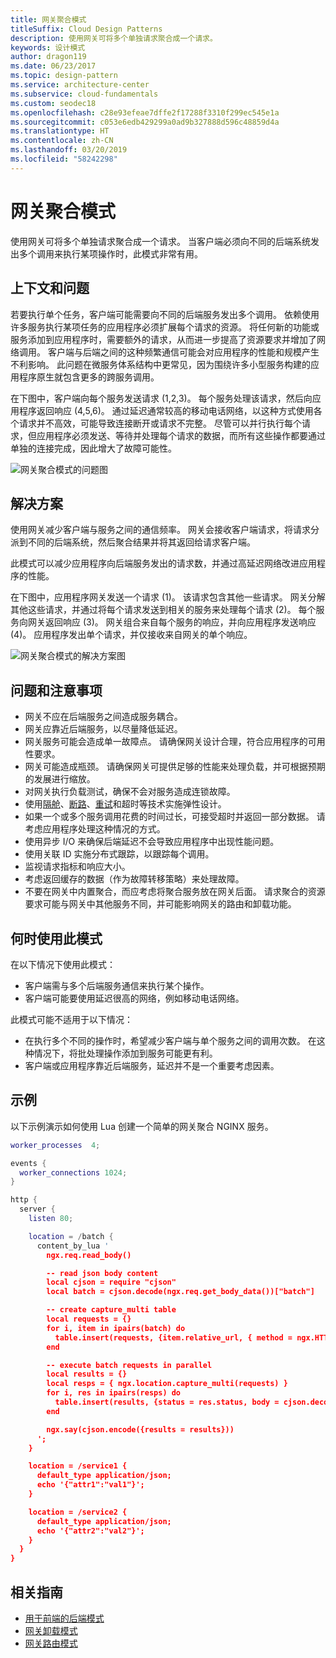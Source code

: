 ```yaml
---
title: 网关聚合模式
titleSuffix: Cloud Design Patterns
description: 使用网关可将多个单独请求聚合成一个请求。
keywords: 设计模式
author: dragon119
ms.date: 06/23/2017
ms.topic: design-pattern
ms.service: architecture-center
ms.subservice: cloud-fundamentals
ms.custom: seodec18
ms.openlocfilehash: c28e93efeae7dffe2f17288f3310f299ec545e1a
ms.sourcegitcommit: c053e6edb429299a0ad9b327888d596c48859d4a
ms.translationtype: HT
ms.contentlocale: zh-CN
ms.lasthandoff: 03/20/2019
ms.locfileid: "58242298"
---
```

# <a name="gateway-aggregation-pattern"></a>网关聚合模式

使用网关可将多个单独请求聚合成一个请求。 当客户端必须向不同的后端系统发出多个调用来执行某项操作时，此模式非常有用。

## <a name="context-and-problem"></a>上下文和问题

若要执行单个任务，客户端可能需要向不同的后端服务发出多个调用。 依赖使用许多服务执行某项任务的应用程序必须扩展每个请求的资源。 将任何新的功能或服务添加到应用程序时，需要额外的请求，从而进一步提高了资源要求并增加了网络调用。 客户端与后端之间的这种频繁通信可能会对应用程序的性能和规模产生不利影响。  此问题在微服务体系结构中更常见，因为围绕许多小型服务构建的应用程序原生就包含更多的跨服务调用。

在下图中，客户端向每个服务发送请求 (1,2,3)。 每个服务处理该请求，然后向应用程序返回响应 (4,5,6)。 通过延迟通常较高的移动电话网络，以这种方式使用各个请求并不高效，可能导致连接断开或请求不完整。 尽管可以并行执行每个请求，但应用程序必须发送、等待并处理每个请求的数据，而所有这些操作都要通过单独的连接完成，因此增大了故障可能性。

![网关聚合模式的问题图](./_images/gateway-aggregation-problem.png)

## <a name="solution"></a>解决方案

使用网关减少客户端与服务之间的通信频率。 网关会接收客户端请求，将请求分派到不同的后端系统，然后聚合结果并将其返回给请求客户端。

此模式可以减少应用程序向后端服务发出的请求数，并通过高延迟网络改进应用程序的性能。

在下图中，应用程序网关发送一个请求 (1)。 该请求包含其他一些请求。 网关分解其他这些请求，并通过将每个请求发送到相关的服务来处理每个请求 (2)。 每个服务向网关返回响应 (3)。 网关组合来自每个服务的响应，并向应用程序发送响应 (4)。 应用程序发出单个请求，并仅接收来自网关的单个响应。

![网关聚合模式的解决方案图](./_images/gateway-aggregation.png)

## <a name="issues-and-considerations"></a>问题和注意事项

- 网关不应在后端服务之间造成服务耦合。
- 网关应靠近后端服务，以尽量降低延迟。
- 网关服务可能会造成单一故障点。 请确保网关设计合理，符合应用程序的可用性要求。
- 网关可能造成瓶颈。 请确保网关可提供足够的性能来处理负载，并可根据预期的发展进行缩放。
- 对网关执行负载测试，确保不会对服务造成连锁故障。
- 使用[隔舱][bulkhead]、[断路][circuit-breaker]、[重试][retry]和超时等技术实施弹性设计。
- 如果一个或多个服务调用花费的时间过长，可接受超时并返回一部分数据。 请考虑应用程序处理这种情况的方式。
- 使用异步 I/O 来确保后端延迟不会导致应用程序中出现性能问题。
- 使用关联 ID 实施分布式跟踪，以跟踪每个调用。
- 监视请求指标和响应大小。
- 考虑返回缓存的数据（作为故障转移策略）来处理故障。
- 不要在网关中内置聚合，而应考虑将聚合服务放在网关后面。 请求聚合的资源要求可能与网关中其他服务不同，并可能影响网关的路由和卸载功能。

## <a name="when-to-use-this-pattern"></a>何时使用此模式

在以下情况下使用此模式：

- 客户端需与多个后端服务通信来执行某个操作。
- 客户端可能要使用延迟很高的网络，例如移动电话网络。

此模式可能不适用于以下情况：

- 在执行多个不同的操作时，希望减少客户端与单个服务之间的调用次数。 在这种情况下，将批处理操作添加到服务可能更有利。
- 客户端或应用程序靠近后端服务，延迟并不是一个重要考虑因素。

## <a name="example"></a>示例

以下示例演示如何使用 Lua 创建一个简单的网关聚合 NGINX 服务。

```lua
worker_processes  4;

events {
  worker_connections 1024;
}

http {
  server {
    listen 80;

    location = /batch {
      content_by_lua '
        ngx.req.read_body()

        -- read json body content
        local cjson = require "cjson"
        local batch = cjson.decode(ngx.req.get_body_data())["batch"]

        -- create capture_multi table
        local requests = {}
        for i, item in ipairs(batch) do
          table.insert(requests, {item.relative_url, { method = ngx.HTTP_GET}})
        end

        -- execute batch requests in parallel
        local results = {}
        local resps = { ngx.location.capture_multi(requests) }
        for i, res in ipairs(resps) do
          table.insert(results, {status = res.status, body = cjson.decode(res.body), header = res.header})
        end

        ngx.say(cjson.encode({results = results}))
      ';
    }

    location = /service1 {
      default_type application/json;
      echo '{"attr1":"val1"}';
    }

    location = /service2 {
      default_type application/json;
      echo '{"attr2":"val2"}';
    }
  }
}
```

## <a name="related-guidance"></a>相关指南

- [用于前端的后端模式](./backends-for-frontends.md)
- [网关卸载模式](./gateway-offloading.md)
- [网关路由模式](./gateway-routing.md)

[bulkhead]: ./bulkhead.md
[circuit-breaker]: ./circuit-breaker.md
[retry]: ./retry.md